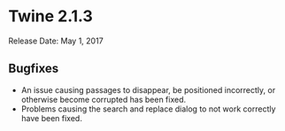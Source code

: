 # Twine 2.1.3

Release Date: May 1, 2017

## Bugfixes

- An issue causing passages to disappear, be positioned incorrectly, or otherwise become corrupted has been fixed.
- Problems causing the search and replace dialog to not work correctly have been fixed.
